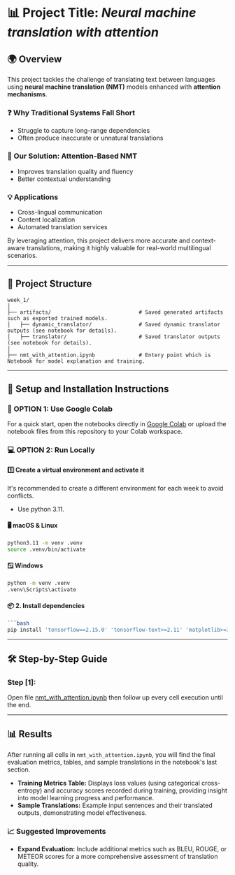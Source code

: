 # 📊 Project Title: *Neural machine translation with attention*

## 🌍 Overview

This project tackles the challenge of translating text between languages using **neural machine translation (NMT)** models enhanced with **attention mechanisms**. 

### ❓ Why Traditional Systems Fall Short
- Struggle to capture long-range dependencies
- Often produce inaccurate or unnatural translations

### 🚀 Our Solution: Attention-Based NMT
- Improves translation quality and fluency
- Better contextual understanding

### 💡 Applications
- Cross-lingual communication
- Content localization
- Automated translation services

By leveraging attention, this project delivers more accurate and context-aware translations, making it highly valuable for real-world multilingual scenarios.

---

## 📁 Project Structure


```
week_1/
│
├── artifacts/                            # Saved generated artifacts such as exported trained models.
│   ├── dynamic_translator/               # Saved dynamic translator outputs (see notebook for details).
│   ├── translator/                       # Saved translator outputs (see notebook for details).
│
├── nmt_with_attention.ipynb              # Entery point which is Notebook for model explanation and training.
```

---

## 🔧 Setup and Installation Instructions

### 🚀 OPTION 1: Use Google Colab

For a quick start, open the notebooks directly in [Google Colab](https://colab.research.google.com/) or upload the notebook files from this repository to your Colab workspace.

### 💻 OPTION 2: Run Locally

#### 1️⃣ Create a virtual environment and activate it

It's recommended to create a different environment for each week to avoid conflicts.

* Use python 3.11.

#### 🖥️ macOS & Linux

```bash
python3.11 -m venv .venv
source .venv/bin/activate
```

#### 🪟 Windows

```bash
python -m venv .venv
.venv\Scripts\activate
```

#### 📦 2. Install dependencies

```bash
```bash
pip install 'tensorflow==2.15.0' 'tensorflow-text>=2.11' 'matplotlib>=3.7.0' 'einops==0.6.0'
```

---

## 🛠️ Step-by-Step Guide


### Step [1]:

Open file [nmt_with_attention.ipynb](nmt_with_attention.ipynb) then follow up every cell execution until the end.

---

## 📊 Results

After running all cells in `nmt_with_attention.ipynb`, you will find the final evaluation metrics, tables, and sample translations in the notebook's last section. 

- **Training Metrics Table:** Displays loss values (using categorical cross-entropy) and accuracy scores recorded during training, providing insight into model learning progress and performance.
- **Sample Translations:** Example input sentences and their translated outputs, demonstrating model effectiveness.


### 📈 Suggested Improvements

- **Expand Evaluation:** Include additional metrics such as BLEU, ROUGE, or METEOR scores for a more comprehensive assessment of translation quality.


